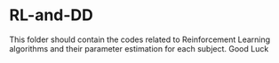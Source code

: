 # RL-and-DD
This folder should contain the codes related to Reinforcement Learning algorithms and their parameter estimation for each subject.
Good Luck
